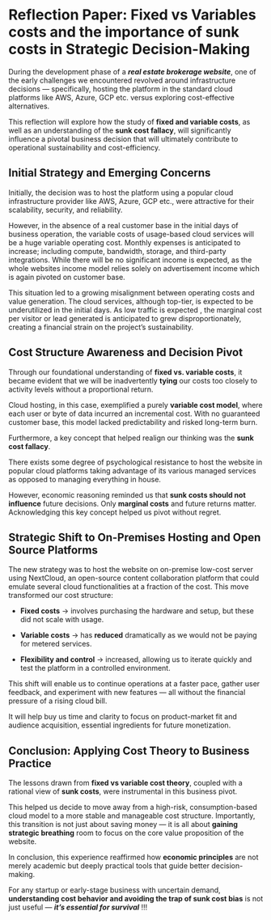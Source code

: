 # Reflection Paper: Fixed vs Variables costs and the importance of sunk costs in Strategic Decision-Making

 During the development phase of a ***real estate brokerage website***, one of the early challenges we encountered revolved around infrastructure decisions — specifically, hosting the platform in the standard cloud platforms like AWS, Azure, GCP etc. versus exploring cost-effective alternatives. 

This reflection will explore how the study of **fixed and variable costs**, as well as an understanding of the **sunk cost fallacy**, will significantly influence a pivotal business decision that will ultimately contribute to operational sustainability and cost-efficiency.

## Initial Strategy and Emerging Concerns

Initially, the decision was to host the platform using a popular cloud infrastructure provider like AWS, Azure, GCP etc., were attractive for their scalability, security, and reliability. 

However, in the absence of a real customer base in the initial days of business operation, the variable costs of usage-based cloud services will be a huge variable operating cost. Monthly expenses is anticipated to increase; including compute, bandwidth, storage, and third-party integrations. While there will be no significant income is expected, as the whole websites income model relies solely on advertisement income which is again pivoted on customer base.

This situation led to a growing misalignment between operating costs and value generation. The cloud services, although top-tier, is expected to be underutilized in the initial days. As low traffic is expected , the marginal cost per visitor or lead generated is anticipated to grew disproportionately, creating a financial strain on the project’s sustainability.

## Cost Structure Awareness and Decision Pivot

Through our foundational understanding of **fixed vs. variable costs**, it became evident that we will be inadvertently **tying** our costs too closely to activity levels without a proportional return. 

Cloud hosting, in this case, exemplified a purely **variable cost model**, where each user or byte of data incurred an incremental cost. With no guaranteed customer base, this model lacked predictability and risked long-term burn.

Furthermore, a key concept that helped realign our thinking was the **sunk cost fallacy**. 

There exists some degree of psychological resistance to host the website in popular cloud platforms taking advantage of its various managed services as opposed to managing everything in house.  

However, economic reasoning reminded us that **sunk costs should not influence** future decisions. Only **marginal costs** and future returns matter. Acknowledging this key concept helped us pivot without regret.

## Strategic Shift to On-Premises Hosting and Open Source Platforms

The new strategy was to host the website on on-premise low-cost server using NextCloud, an open-source content collaboration platform that could emulate several cloud functionalities at a fraction of the cost. This move transformed our cost structure:

- **Fixed costs** &rarr; involves purchasing the hardware and setup, but these did not scale with usage.

- **Variable costs** &rarr; has **reduced** dramatically as we would not be paying for metered services.

- **Flexibility and control** &rarr; increased, allowing us to iterate quickly and test the platform in a controlled environment.

This shift will enable us to continue operations at a faster pace, gather user feedback, and experiment with new features — all without the financial pressure of a rising cloud bill. 

It will help buy us time and clarity to focus on product-market fit and audience acquisition, essential ingredients for future monetization.

## Conclusion: Applying Cost Theory to Business Practice

The lessons drawn from **fixed vs variable cost theory**, coupled with a rational view of **sunk costs**, were instrumental in this business pivot. 

This helped us decide to move away from a high-risk, consumption-based cloud model to a more stable and manageable cost structure. Importantly, this transition is not just about saving money — it is all about **gaining strategic breathing** room to focus on the core value proposition of the website.

In conclusion, this experience reaffirmed how **economic principles** are not merely academic but deeply practical tools that guide better decision-making. 

For any startup or early-stage business with uncertain demand, **understanding cost behavior and avoiding the trap of sunk cost bias** is not just useful — ***it’s essential for survival*** !!!


